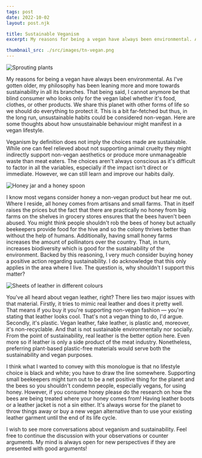```yaml
--- 
tags: post
date: 2022-10-02
layout: post.njk

title: Sustainable Veganism
excerpt: My reasons for being a vegan have always been environmental. As I've gotten older, my philosophy has been leaning more and more towards sustainability in all its branches.

thumbnail_src: ./src/images/tn-vegan.png
---
```


![Sprouting plants](https://miro.medium.com/v2/resize:fit:720/format:webp/0*D_IoAM82zU198PF0 "Photo by Francesco Gallarotti on Unsplash")

My reasons for being a vegan have always been environmental. As I've gotten older, my philosophy has been leaning more and more towards sustainability in all its branches. That being said, I cannot anymore be that blind consumer who looks only for the vegan label whether it's food, clothes, or other products. We share this planet with other forms of life so we should do everything to protect it. This is a bit far-fetched but thus, in the long run, unsustainable habits could be considered non-vegan. Here are some thoughts about how unsustainable behaviour might manifest in a vegan lifestyle.

Veganism by definition does not imply the choices made are sustainable. While one can feel relieved about not supporting animal cruelty they might indirectly support non-vegan aesthetics or produce more unmanageable waste than meat eaters. The choices aren't always conscious as it's difficult to factor in all the variables, especially if the impact isn't direct or immediate. However, we can still learn and improve our habits daily.

![Honey jar and a honey spoon](https://miro.medium.com/v2/resize:fit:720/format:webp/0*pp7d5gcGBSw3KVg_ "Photo by Arwin Neil Baichoo on Unsplash")

I know most vegans consider honey a non-vegan product but hear me out. Where I reside, all honey comes from artisans and small farms. That in itself raises the prices but the fact that there are practically no honey from big farms on the shelves in grocery stores ensures that the bees haven't been abused. You might think people shouldn't rob the bees of honey but actually beekeepers provide food for the hive and so the colony thrives better than without the help of humans. Additionally, having small honey farms increases the amount of pollinators over the country. That, in turn, increases biodiversity which is good for the sustainability of the environment. Backed by this reasoning, I very much consider buying honey a positive action regarding sustainability. I do acknowledge that this only applies in the area where I live. The question is, why shouldn't I support this matter?

![Sheets of leather in different colours](https://miro.medium.com/v2/resize:fit:720/format:webp/0*yMV_HpFehCJmS7Sa "Photo by Kelly Sikkema on Unsplash")

You've all heard about vegan leather, right? There lies two major issues with that material. Firstly, it tries to mimic real leather and does it pretty well. That means if you buy it you're supporting non-vegan fashion — you're stating that leather looks cool. That's not a vegan thing to do, I'd argue. Secondly, it's plastic. Vegan leather, fake leather, is plastic and, moreover, it's non-recyclable. And that is not sustainable environmentally nor socially. From the point of sustainability, real leather is the better option here. Even more so if leather is only a side product of the meat industry. Nonetheless, preferring plant-based plastic-free materials would serve both the sustainability and vegan purposes.

I think what I wanted to convey with this monologue is that no lifestyle choice is black and white; you have to draw the line somewhere. Supporting small beekeepers might turn out to be a net positive thing for the planet and the bees so you shouldn't condemn people, especially vegans, for using honey. However, if you consume honey please do the research on how the bees are being treated where your honey comes from! Having leather boots or a leather jacket is not a sin either. It's always worse for the planet to throw things away or buy a new vegan alternative than to use your existing leather garment until the end of its life cycle.

I wish to see more conversations about veganism and sustainability. Feel free to continue the discussion with your observations or counter arguments. My mind is always open for new perspectives if they are presented with good arguments!